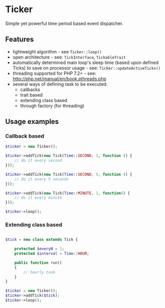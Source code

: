 # Ticker

Simple yet powerful time period based event dispatcher.

## Features

- lightweight algorithm - see ```Ticker::loop()```
- open architecture - see: ```TickInterface```, ```TickableTrait```
- automatically determined main loop's sleep time (based upon defined Ticks) to save on processor usage - see: ```Ticker::updateActiveTicks()```
- threading supported for PHP 7.2+ - see: http://php.net/manual/en/book.pthreads.php
- several ways of defining task to be executed:
  - callbacks
  - trait based
  - extending class based
  - through factory (for threading)

## Usage examples

### Callback based

```php
$ticker = new Ticker();

$ticker->addTick(new Tick(Time::SECOND, 1, function () {
    // do it every second
}));

$ticker->addTick(new Tick(Time::SECOND, 5, function () {
    // do it every 5 seconds
}));

$ticker->addTick(new Tick(Time::MINUTE, 1, function() {
    // do it every minute
}));

$ticker->loop();
```

### Extending class based

```php

$tick = new class extends Tick {

    protected $everyN = 1;
    protected $interval = Time::HOUR;

    public function run() 
    {
        // hourly task
    }
}

$ticker = new Ticker();
$ticker->addTick($tick);
$ticker->loop();

```
